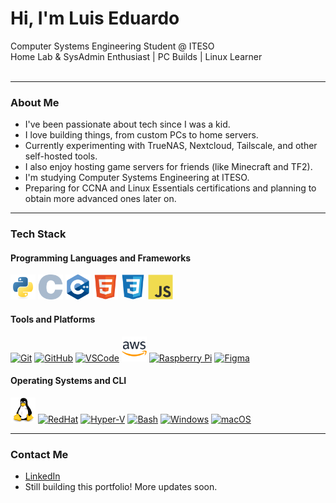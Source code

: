<h1 align="left">Hi, I'm Luis Eduardo</h1>
<p align="left">
  Computer Systems Engineering Student @ ITESO  
  <br>
  Home Lab & SysAdmin Enthusiast | PC Builds | Linux Learner  
  <br><br>
</p>

---

### About Me

- I've been passionate about tech since I was a kid.
- I love building things, from custom PCs to home servers.
- Currently experimenting with TrueNAS, Nextcloud, Tailscale, and other self-hosted tools.
- I also enjoy hosting game servers for friends (like Minecraft and TF2).
- I'm studying Computer Systems Engineering at ITESO.
- Preparing for CCNA and Linux Essentials certifications and planning to obtain more advanced ones later on.

---

### Tech Stack

<h4 align="left">Programming Languages and Frameworks</h4>
<p align="left">
  <a href="https://www.python.org"><img src="https://raw.githubusercontent.com/devicons/devicon/master/icons/python/python-original.svg" alt="Python" width="40"/></a>
  <a href="https://www.cprogramming.com/"><img src="https://raw.githubusercontent.com/devicons/devicon/master/icons/c/c-original.svg" alt="C" width="40"/></a>
  <a href="https://isocpp.org/"><img src="https://raw.githubusercontent.com/devicons/devicon/master/icons/cplusplus/cplusplus-original.svg" alt="C++" width="40"/></a>
  <a href="https://developer.mozilla.org/en-US/docs/Web/HTML"><img src="https://raw.githubusercontent.com/devicons/devicon/master/icons/html5/html5-original.svg" alt="HTML" width="40"/></a>
  <a href="https://developer.mozilla.org/en-US/docs/Web/CSS"><img src="https://raw.githubusercontent.com/devicons/devicon/master/icons/css3/css3-original.svg" alt="CSS" width="40"/></a>
  <a href="https://developer.mozilla.org/en-US/docs/Web/JavaScript"><img src="https://raw.githubusercontent.com/devicons/devicon/master/icons/javascript/javascript-original.svg" alt="JavaScript" width="40"/></a>
</p>

<h4 align="left">Tools and Platforms</h4>
<p align="left">
  <a href="https://git-scm.com/"><img src="https://www.vectorlogo.zone/logos/git-scm/git-scm-icon.svg" alt="Git" width="40"/></a>
  <a href="https://github.com/"><img src="https://cdn.jsdelivr.net/gh/devicons/devicon/icons/github/github-original.svg" alt="GitHub" width="40"/></a>
  <a href="https://code.visualstudio.com/"><img src="https://cdn.jsdelivr.net/gh/devicons/devicon/icons/vscode/vscode-original.svg" alt="VSCode" width="40"/></a>
  <a href="https://aws.amazon.com/"><img src="https://raw.githubusercontent.com/devicons/devicon/master/icons/amazonwebservices/amazonwebservices-original-wordmark.svg" alt="AWS" width="40"/></a>
  <a href="https://www.raspberrypi.com/"><img src="https://cdn.jsdelivr.net/gh/devicons/devicon/icons/raspberrypi/raspberrypi-original.svg" alt="Raspberry Pi" width="40"/></a>
  <a href="https://www.figma.com/"><img src="https://www.vectorlogo.zone/logos/figma/figma-icon.svg" alt="Figma" width="40"/></a>
</p>

<h4 align="left">Operating Systems and CLI</h4>
<p align="left">
  <a href="https://www.linux.org/"><img src="https://raw.githubusercontent.com/devicons/devicon/master/icons/linux/linux-original.svg" alt="Linux" width="40"/></a>
  <a href="https://www.redhat.com/"><img src="https://www.vectorlogo.zone/logos/redhat/redhat-icon.svg" alt="RedHat" width="40"/></a>
  <a href="https://learn.microsoft.com/en-us/virtualization/hyper-v-on-windows/"><img src="https://img.icons8.com/color/48/virtual-machine.png" alt="Hyper-V" width="40"/></a>
  <a href="https://www.gnu.org/software/bash/"><img src="https://www.vectorlogo.zone/logos/gnu_bash/gnu_bash-icon.svg" alt="Bash" width="40"/></a>
  <a href="https://www.microsoft.com/windows/"><img src="https://cdn.jsdelivr.net/gh/devicons/devicon/icons/windows8/windows8-original.svg" alt="Windows" width="40"/></a>
  <a href="https://support.apple.com/macos"><img src="https://cdn.jsdelivr.net/gh/devicons/devicon/icons/apple/apple-original.svg" alt="macOS" width="40"/></a>
</p>

---

### Contact Me

- [LinkedIn](https://www.linkedin.com/in/luiseduardogonzalezgloria/)  
- Still building this portfolio! More updates soon.
